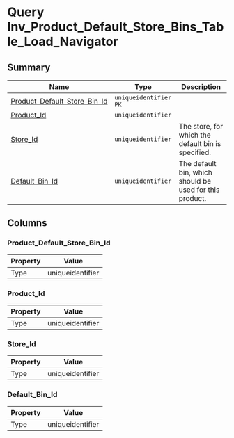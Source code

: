 # Query Inv_Product_Default_Store_Bins_Table_Load_Navigator


## Summary

| Name | Type | Description |
| - | - | --- |
|[Product_Default_Store_Bin_Id](#product_default_store_bin_id)|`uniqueidentifier` `PK`||
|[Product_Id](#product_id)|`uniqueidentifier` ||
|[Store_Id](#store_id)|`uniqueidentifier` |The store, for which the default bin is specified.|
|[Default_Bin_Id](#default_bin_id)|`uniqueidentifier` |The default bin, which should be used for this product.|

## Columns

### Product_Default_Store_Bin_Id

| Property | Value |
| - | - |
|Type|uniqueidentifier|

### Product_Id

| Property | Value |
| - | - |
|Type|uniqueidentifier|

### Store_Id

| Property | Value |
| - | - |
|Type|uniqueidentifier|

### Default_Bin_Id

| Property | Value |
| - | - |
|Type|uniqueidentifier|


